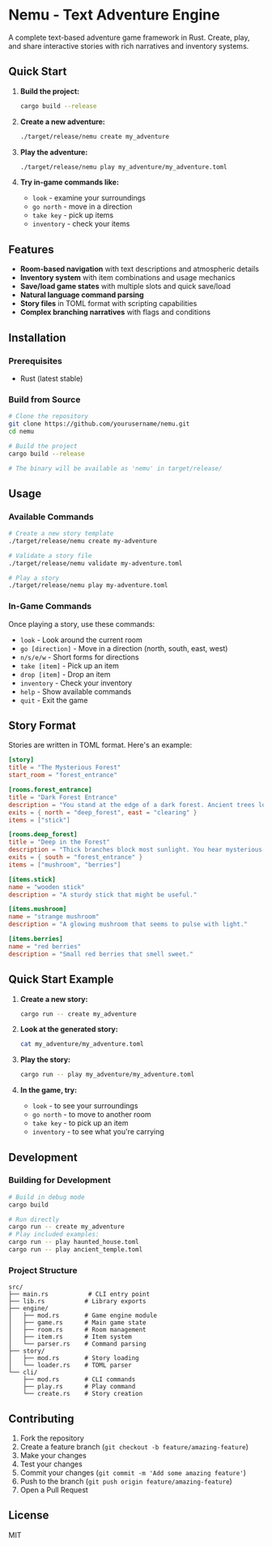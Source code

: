 # Nemu - Text Adventure Engine

A complete text-based adventure game framework in Rust. Create, play, and share interactive stories with rich narratives and inventory systems.

## Quick Start

1. **Build the project:**
   ```bash
   cargo build --release
   ```

2. **Create a new adventure:**
   ```bash
   ./target/release/nemu create my_adventure
   ```

3. **Play the adventure:**
   ```bash
   ./target/release/nemu play my_adventure/my_adventure.toml
   ```

4. **Try in-game commands like:**
   - `look` - examine your surroundings
   - `go north` - move in a direction
   - `take key` - pick up items
   - `inventory` - check your items

## Features

- **Room-based navigation** with text descriptions and atmospheric details
- **Inventory system** with item combinations and usage mechanics
- **Save/load game states** with multiple slots and quick save/load
- **Natural language command parsing**
- **Story files** in TOML format with scripting capabilities
- **Complex branching narratives** with flags and conditions

## Installation

### Prerequisites
- Rust (latest stable)

### Build from Source
```bash
# Clone the repository
git clone https://github.com/yourusername/nemu.git
cd nemu

# Build the project
cargo build --release

# The binary will be available as 'nemu' in target/release/
```

## Usage

### Available Commands
```bash
# Create a new story template
./target/release/nemu create my-adventure

# Validate a story file
./target/release/nemu validate my-adventure.toml

# Play a story
./target/release/nemu play my-adventure.toml
```

### In-Game Commands
Once playing a story, use these commands:
- `look` - Look around the current room
- `go [direction]` - Move in a direction (north, south, east, west)
- `n/s/e/w` - Short forms for directions
- `take [item]` - Pick up an item
- `drop [item]` - Drop an item
- `inventory` - Check your inventory
- `help` - Show available commands
- `quit` - Exit the game

## Story Format

Stories are written in TOML format. Here's an example:

```toml
[story]
title = "The Mysterious Forest"
start_room = "forest_entrance"

[rooms.forest_entrance]
title = "Dark Forest Entrance"
description = "You stand at the edge of a dark forest. Ancient trees loom overhead."
exits = { north = "deep_forest", east = "clearing" }
items = ["stick"]

[rooms.deep_forest]
title = "Deep in the Forest"
description = "Thick branches block most sunlight. You hear mysterious sounds."
exits = { south = "forest_entrance" }
items = ["mushroom", "berries"]

[items.stick]
name = "wooden stick"
description = "A sturdy stick that might be useful."

[items.mushroom]
name = "strange mushroom"
description = "A glowing mushroom that seems to pulse with light."

[items.berries]
name = "red berries"
description = "Small red berries that smell sweet."
```

## Quick Start Example

1. **Create a new story:**
   ```bash
   cargo run -- create my_adventure
   ```

2. **Look at the generated story:**
   ```bash
   cat my_adventure/my_adventure.toml
   ```

3. **Play the story:**
   ```bash
   cargo run -- play my_adventure/my_adventure.toml
   ```

4. **In the game, try:**
   - `look` - to see your surroundings
   - `go north` - to move to another room
   - `take key` - to pick up an item
   - `inventory` - to see what you're carrying

## Development

### Building for Development
```bash
# Build in debug mode
cargo build

# Run directly
cargo run -- create my_adventure
# Play included examples:
cargo run -- play haunted_house.toml
cargo run -- play ancient_temple.toml
```

### Project Structure
```
src/
├── main.rs           # CLI entry point
├── lib.rs           # Library exports
├── engine/
│   ├── mod.rs       # Game engine module
│   ├── game.rs      # Main game state
│   ├── room.rs      # Room management
│   ├── item.rs      # Item system
│   └── parser.rs    # Command parsing
├── story/
│   ├── mod.rs       # Story loading
│   └── loader.rs    # TOML parser
└── cli/
    ├── mod.rs       # CLI commands
    ├── play.rs      # Play command
    └── create.rs    # Story creation
```

## Contributing

1. Fork the repository
2. Create a feature branch (`git checkout -b feature/amazing-feature`)
3. Make your changes
4. Test your changes
5. Commit your changes (`git commit -m 'Add some amazing feature'`)
6. Push to the branch (`git push origin feature/amazing-feature`)
7. Open a Pull Request

## License

MIT